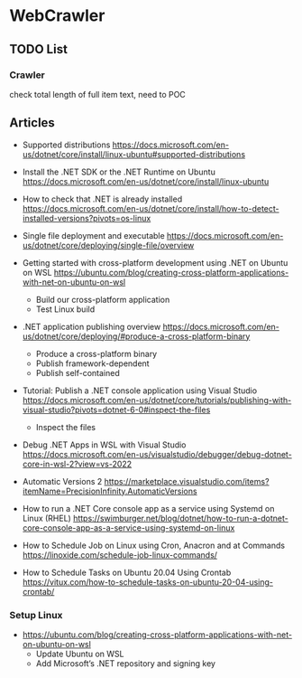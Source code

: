 ﻿# WebCrawler

## TODO List

### Crawler


check total length of full item text, need to POC


## Articles

-	Supported distributions
	https://docs.microsoft.com/en-us/dotnet/core/install/linux-ubuntu#supported-distributions

-	Install the .NET SDK or the .NET Runtime on Ubuntu
	https://docs.microsoft.com/en-us/dotnet/core/install/linux-ubuntu

-	How to check that .NET is already installed
	https://docs.microsoft.com/en-us/dotnet/core/install/how-to-detect-installed-versions?pivots=os-linux

-	Single file deployment and executable
	https://docs.microsoft.com/en-us/dotnet/core/deploying/single-file/overview

-	Getting started with cross-platform development using .NET on Ubuntu on WSL
	https://ubuntu.com/blog/creating-cross-platform-applications-with-net-on-ubuntu-on-wsl
	-	Build our cross-platform application
	-	Test Linux build

-	.NET application publishing overview
	https://docs.microsoft.com/en-us/dotnet/core/deploying/#produce-a-cross-platform-binary
	-	Produce a cross-platform binary
	-	Publish framework-dependent
	-	Publish self-contained

-	Tutorial: Publish a .NET console application using Visual Studio
	https://docs.microsoft.com/en-us/dotnet/core/tutorials/publishing-with-visual-studio?pivots=dotnet-6-0#inspect-the-files
	-	Inspect the files

-	Debug .NET Apps in WSL with Visual Studio
	https://docs.microsoft.com/en-us/visualstudio/debugger/debug-dotnet-core-in-wsl-2?view=vs-2022


-	Automatic Versions 2
	https://marketplace.visualstudio.com/items?itemName=PrecisionInfinity.AutomaticVersions


-	How to run a .NET Core console app as a service using Systemd on Linux (RHEL)
	https://swimburger.net/blog/dotnet/how-to-run-a-dotnet-core-console-app-as-a-service-using-systemd-on-linux

-	How to Schedule Job on Linux using Cron, Anacron and at Commands
	https://linoxide.com/schedule-job-linux-commands/

-	How to Schedule Tasks on Ubuntu 20.04 Using Crontab
	https://vitux.com/how-to-schedule-tasks-on-ubuntu-20-04-using-crontab/


### Setup Linux

-	https://ubuntu.com/blog/creating-cross-platform-applications-with-net-on-ubuntu-on-wsl
	-	Update Ubuntu on WSL
	-	Add Microsoft’s .NET repository and signing key
	